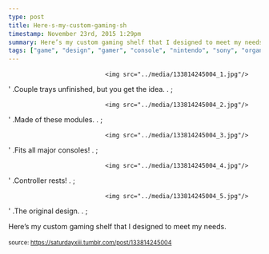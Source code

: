 ```yaml
---
type: post
title: Here-s-my-custom-gaming-sh
timestamp: November 23rd, 2015 1:29pm
summary: Here’s my custom gaming shelf that I designed to meet my needsp 
tags: ["game", "design", "gamer", "console", "nintendo", "sony", "organization", "shelving"]
---
```



                               <img src="../media/133814245004_1.jpg"/>
                           

                                                           
' .Couple trays unfinished, but you get the idea.  . 
;
                                                                                                                           

                               <img src="../media/133814245004_2.jpg"/>
                           

                                                           
' .Made of these modules.  . 
;
                                                                                                                           

                               <img src="../media/133814245004_3.jpg"/>
                           

                                                           
' .Fits all major consoles!  . 
;
                                                                                                                           

                               <img src="../media/133814245004_4.jpg"/>
                           

                                                           
' .Controller rests!  . 
;
                                                                                                                           

                               <img src="../media/133814245004_5.jpg"/>
                           

                                                           
' .The original design.  . 
;
                                                                                                                      <div class="caption">
Here’s my custom gaming shelf that I designed to meet my needs.
 
                                    
                
                
                
                
                                
<small>source: https://saturdayxiii.tumblr.com/post/133814245004</small>